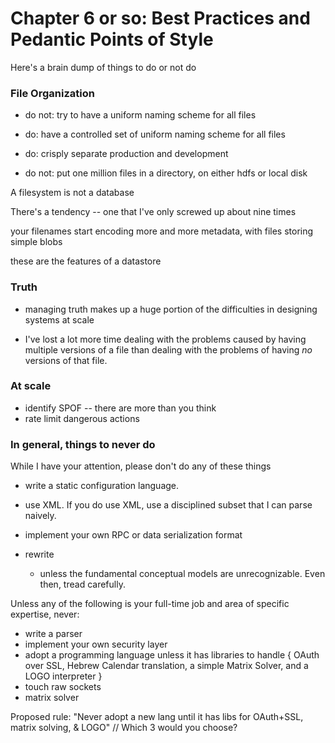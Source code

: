 # Chapter 6 or so: Best Practices and Pedantic Points of Style

Here's a brain dump of things to do or not do





### File Organization

* do not: try to have a uniform naming scheme for all files
* do: have a controlled set of uniform naming scheme for all files
* do: crisply separate production and development

* do not: put one million files in a directory, on either hdfs or local disk 


A filesystem is not a database

There's a tendency -- one that I've only screwed up about nine times 

your filenames start encoding more and more metadata, with files storing simple blobs

these are the features of a datastore

### Truth

* managing truth makes up a huge portion of the difficulties in designing systems at scale

* I've lost a lot more time dealing with the problems caused by having multiple versions of a file than dealing with the problems of having *no* versions of that file.



### At scale

* identify SPOF -- there are more than you think
* rate limit dangerous actions


### In general, things to never do

While I have your attention, please don't do any of these things

* write a static configuration language.
* use XML. If you do use XML, use a disciplined subset that I can parse naively.
* implement your own RPC or data serialization format

* rewrite
  - unless the fundamental conceptual models are unrecognizable. Even then, tread carefully.

Unless any of the following is your full-time job and area of specific expertise, never:

* write a parser
* implement your own security layer
* adopt a programming language unless it has libraries to handle { OAuth over SSL, Hebrew Calendar translation, a simple Matrix Solver, and a LOGO interpreter }
* touch raw sockets
* matrix solver

Proposed rule: "Never adopt a new lang until it has libs for OAuth+SSL, matrix solving, & LOGO" // Which 3 would you choose?

